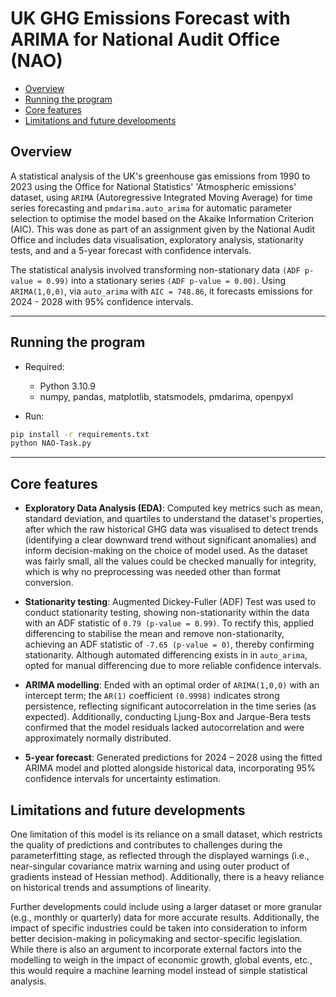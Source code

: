 # UK GHG Emissions Forecast with ARIMA for National Audit Office (NAO)

   * [Overview](#overview)
   * [Running the program](#running-the-program)
   * [Core features](#core-features)
   * [Limitations and future developments](#limitations-and-future-developments)

## Overview
A statistical analysis of the UK's greenhouse gas emissions from 1990 to 2023 using the Office for National Statistics' 'Atmospheric emissions' dataset, using `ARIMA` (Autoregressive Integrated Moving Average) for time series forecasting and `pmdarima.auto_arima` for automatic parameter selection to optimise the model based on the Akaike Information Criterion (AIC). This was done as part of an assignment given by the National Audit Office and includes data visualisation, exploratory analysis, stationarity tests, and and a 5-year forecast with confidence intervals. 

The statistical analysis involved transforming non-stationary data `(ADF p-value = 0.99)` into a stationary series `(ADF p-value = 0.00)`. Using `ARIMA(1,0,0)`, via `auto_arima` with `AIC = 748.86`, it forecasts emissions for 2024 - 2028 with 95% confidence intervals.

---

## Running the program

- Required:
    - Python 3.10.9
    - numpy, pandas, matplotlib, statsmodels, pmdarima, openpyxl

- Run:
```bash
pip install -r requirements.txt
python NAO-Task.py
```

---


## Core features

-  **Exploratory Data Analysis (EDA)**: Computed key metrics such as mean, standard deviation, and quartiles to understand the dataset's properties, after which the raw historical GHG data was visualised to detect trends (identifying a clear downward trend without significant anomalies) and inform decision-making on the choice of model used. As the dataset was fairly small, all the values could be checked manually for integrity, which is why no preprocessing was needed other than format conversion.

-  **Stationarity testing**: Augmented Dickey-Fuller (ADF) Test was used to conduct stationarity testing, showing non-stationarity within the data with an ADF statistic of `0.79 (p-value = 0.99)`. To rectify this, applied differencing to stabilise the mean and remove non-stationarity, achieving an ADF statistic of `-7.65 (p-value = 0)`, thereby confirming stationarity. Although automated differencing exists in in `auto_arima`, opted for manual differencing due to more reliable confidence intervals.

-  **ARIMA modelling**: Ended with an optimal order of `ARIMA(1,0,0)` with an intercept term; the `AR(1)` coefficient `(0.9998)` indicates strong persistence, reflecting significant autocorrelation in the time series (as expected). Additionally, conducting Ljung-Box and Jarque-Bera tests confirmed that the model residuals lacked autocorrelation and were approximately normally distributed.

-  **5-year forecast**: Generated predictions for 2024 – 2028 using the fitted ARIMA model and plotted alongside historical data, incorporating 95% confidence intervals for uncertainty estimation.

## Limitations and future developments

One limitation of this model is its reliance on a small dataset, which restricts the quality of predictions and contributes to challenges during the parameterfitting stage, as reflected through the displayed warnings (i.e., near-singular covariance matrix warning and using outer product of gradients instead of Hessian method). Additionally, there is a heavy reliance on historical trends and assumptions of linearity.

Further developments could include using a larger dataset or more granular (e.g., monthly or quarterly) data for more accurate results. Additionally, the impact of specific industries could be taken into consideration to inform better decision-making in policymaking and sector-specific legislation. While there is also an argument to incorporate external factors into the modelling to weigh in the impact of economic growth, global events, etc., this would require a machine learning model instead of simple statistical analysis.
